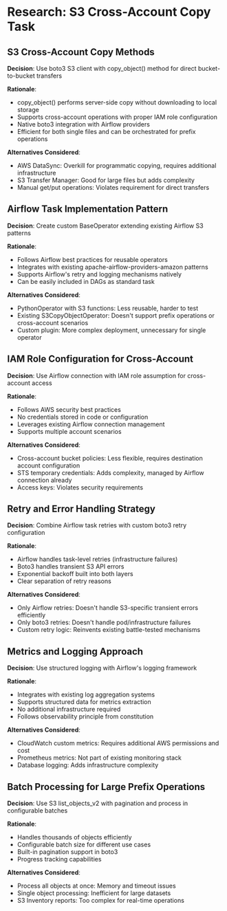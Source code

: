 # Research: S3 Cross-Account Copy Task

## S3 Cross-Account Copy Methods

**Decision**: Use boto3 S3 client with copy_object() method for direct bucket-to-bucket transfers

**Rationale**:
- copy_object() performs server-side copy without downloading to local storage
- Supports cross-account operations with proper IAM role configuration
- Native boto3 integration with Airflow providers
- Efficient for both single files and can be orchestrated for prefix operations

**Alternatives Considered**:
- AWS DataSync: Overkill for programmatic copying, requires additional infrastructure
- S3 Transfer Manager: Good for large files but adds complexity
- Manual get/put operations: Violates requirement for direct transfers

## Airflow Task Implementation Pattern

**Decision**: Create custom BaseOperator extending existing Airflow S3 patterns

**Rationale**:
- Follows Airflow best practices for reusable operators
- Integrates with existing apache-airflow-providers-amazon patterns
- Supports Airflow's retry and logging mechanisms natively
- Can be easily included in DAGs as standard task

**Alternatives Considered**:
- PythonOperator with S3 functions: Less reusable, harder to test
- Existing S3CopyObjectOperator: Doesn't support prefix operations or cross-account scenarios
- Custom plugin: More complex deployment, unnecessary for single operator

## IAM Role Configuration for Cross-Account

**Decision**: Use Airflow connection with IAM role assumption for cross-account access

**Rationale**:
- Follows AWS security best practices
- No credentials stored in code or configuration
- Leverages existing Airflow connection management
- Supports multiple account scenarios

**Alternatives Considered**:
- Cross-account bucket policies: Less flexible, requires destination account configuration
- STS temporary credentials: Adds complexity, managed by Airflow connection already
- Access keys: Violates security requirements

## Retry and Error Handling Strategy

**Decision**: Combine Airflow task retries with custom boto3 retry configuration

**Rationale**:
- Airflow handles task-level retries (infrastructure failures)
- Boto3 handles transient S3 API errors
- Exponential backoff built into both layers
- Clear separation of retry reasons

**Alternatives Considered**:
- Only Airflow retries: Doesn't handle S3-specific transient errors efficiently
- Only boto3 retries: Doesn't handle pod/infrastructure failures
- Custom retry logic: Reinvents existing battle-tested mechanisms

## Metrics and Logging Approach

**Decision**: Use structured logging with Airflow's logging framework

**Rationale**:
- Integrates with existing log aggregation systems
- Supports structured data for metrics extraction
- No additional infrastructure required
- Follows observability principle from constitution

**Alternatives Considered**:
- CloudWatch custom metrics: Requires additional AWS permissions and cost
- Prometheus metrics: Not part of existing monitoring stack
- Database logging: Adds infrastructure complexity

## Batch Processing for Large Prefix Operations

**Decision**: Use S3 list_objects_v2 with pagination and process in configurable batches

**Rationale**:
- Handles thousands of objects efficiently
- Configurable batch size for different use cases
- Built-in pagination support in boto3
- Progress tracking capabilities

**Alternatives Considered**:
- Process all objects at once: Memory and timeout issues
- Single object processing: Inefficient for large datasets
- S3 Inventory reports: Too complex for real-time operations